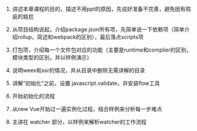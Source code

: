 1. 讲述本章课程的目的，描述不用ppt的原因，先说好准备不完善，避免因有瑕疵的尴尬

2. 从项目结构说起，介绍package.json所有项，先简单说一下依赖项（简单介绍rollup，简述和webpack的区别），最后落点scripts项

3. 打包项，介绍每一个文件包对应的功能（主要是runtime和complier的区别，模块类型的区别，并以样例演示）

4. 说明weex和ssr的情况，并从目录中删除无需讲解的目录

5. 讲解“初始化”之前，设置 javascript.validate，并安装flow工具

6. 开始初始化的流程

7. 从new Vue开始过一遍实例化过程，结合样例来分析每一步难点

8. 主讲在 watcher 部分，以样例来解析watcher的工作流程
